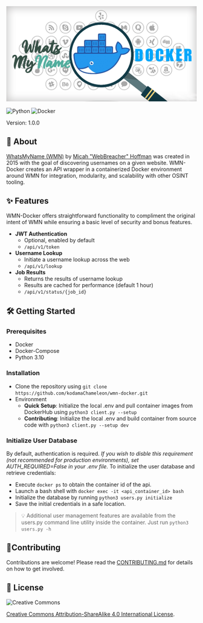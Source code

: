 <img src="./wmn-docker.png">  

![Python](https://img.shields.io/badge/Python-3.10.12-yellow.svg?logo=python) <!-- GEN:Docker -->![Docker](https://img.shields.io/badge/Docker-24.0.7-blue.svg?logo=docker)<!-- GEN:stop -->

Version: 1.0.0

## 💎 About

[WhatsMyName (WMN)](https://github.com/WebBreacher/WhatsMyName) by [Micah "WebBreacher" Hoffman](https://webbreacher.com/) was created in 2015 with the goal of discovering usernames on a given website. WMN-Docker creates an API wrapper in a containerized Docker environment around WMN for integration, modularity, and scalability with other OSINT tooling.

## ✨ Features

WMN-Docker offers straightforward functionality to compliment the original intent of WMN while ensuring a basic level of security and bonus features.

- **JWT Authentication**
  - Optional, enabled by default
  - `/api/v1/token`
- **Username Lookup**
  - Initiate a username lookup across the web
  - `/api/v1/lookup`
- **Job Results**
  - Returns the results of username lookup
  - Results are cached for performance (default 1 hour)
  - `/api/v1/status/{job_id}`

## 🛠️ Getting Started

### Prerequisites

- Docker
- Docker-Compose
- Python 3.10

### Installation
- Clone the repository using `git clone https://github.com/kodamaChameleon/wmn-docker.git`
- Environment
  - **Quick Setup**: Initialize the local .env and pull container images from DockerHub using `python3 client.py --setup`
  - **Contributing**: Initialize the local .env and build container from source code with `python3 client.py --setup dev`

### Initialize User Database
By default, authentication is required. *If you wish to disble this requirement (not recommended for production environments), set AUTH_REQUIRED=False in your .env file.* To initialize the user database and retrieve credentials:
- Execute `docker ps` to obtain the container id of the api.
- Launch a bash shell with `docker exec -it <api_container_id> bash`
- Initialize the database by running `python3 users.py initialize`
- Save the initial credentials in a safe location.

> 💡 Additional user management features are available from the users.py command line utility inside the container. Just run `python3 users.py -h`

## 🤝Contributing
Contributions are welcome! Please read the [CONTRIBUTING.md](CONTRIBUTING.md) for details on how to get involved.

## 📜 License

![Creative Commons](https://img.shields.io/badge/Creative_Commons-4.0-white.svg?logo=creativecommons)

[Creative Commons Attribution-ShareAlike 4.0 International License](http://creativecommons.org/licenses/by-sa/4.0/).
